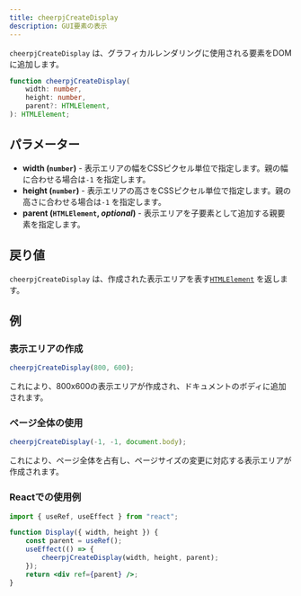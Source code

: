 ```yaml
---
title: cheerpjCreateDisplay
description: GUI要素の表示
---
```


`cheerpjCreateDisplay` は、グラフィカルレンダリングに使用される要素をDOMに追加します。

```ts
function cheerpjCreateDisplay(
	width: number,
	height: number,
	parent?: HTMLElement,
): HTMLElement;
```

## パラメーター

- **width (`number`)** - 表示エリアの幅をCSSピクセル単位で指定します。親の幅に合わせる場合は`-1` を指定します。
- **height (`number`)** - 表示エリアの高さをCSSピクセル単位で指定します。親の高さに合わせる場合は`-1` を指定します。
- **parent (`HTMLElement`, _optional_)** - 表示エリアを子要素として追加する親要素を指定します。

## 戻り値

`cheerpjCreateDisplay` は、作成された表示エリアを表す[`HTMLElement`] を返します。

## 例

### 表示エリアの作成

```js
cheerpjCreateDisplay(800, 600);
```

これにより、800x600の表示エリアが作成され、ドキュメントのボディに追加されます。

### ページ全体の使用

```js
cheerpjCreateDisplay(-1, -1, document.body);
```

これにより、ページ全体を占有し、ページサイズの変更に対応する表示エリアが作成されます。

### Reactでの使用例

```jsx
import { useRef, useEffect } from "react";

function Display({ width, height }) {
	const parent = useRef();
	useEffect(() => {
		cheerpjCreateDisplay(width, height, parent);
	});
	return <div ref={parent} />;
}
```

[`HTMLElement`]: https://developer.mozilla.org/en-US/docs/Web/API/HTMLElement

